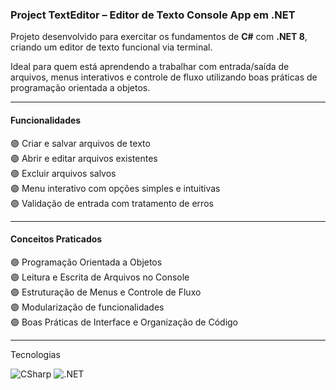 ###  Project TextEditor – Editor de Texto Console App em .NET

Projeto desenvolvido para exercitar os fundamentos de **C#** com **.NET 8**, criando um editor de texto funcional via terminal.

Ideal para quem está aprendendo a trabalhar com entrada/saída de arquivos, menus interativos e controle de fluxo utilizando boas práticas de programação orientada a objetos.

---

####  Funcionalidades

🟣 Criar e salvar arquivos de texto  
🟣 Abrir e editar arquivos existentes  
🟣 Excluir arquivos salvos  
🟣 Menu interativo com opções simples e intuitivas  
🟣 Validação de entrada com tratamento de erros  

---

####  Conceitos Praticados

🟣 Programação Orientada a Objetos  
🟣 Leitura e Escrita de Arquivos no Console  
🟣 Estruturação de Menus e Controle de Fluxo  
🟣 Modularização de funcionalidades  
🟣 Boas Práticas de Interface e Organização de Código  

---

Tecnologias  
<p>
  <img src="https://img.shields.io/badge/CSharp-512BD4?style=flat&logo=csharp&logoColor=white" alt="CSharp" />
  <img src="https://img.shields.io/badge/.NET-5C2D91?style=flat&logo=dotnet&logoColor=white" alt=".NET" />
</p>
